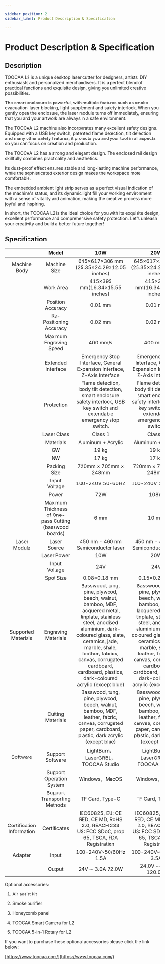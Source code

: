 ```yaml
---

sidebar_position: 2
sidebar_label: Product Description & Specification

---
```

# Product Description & Specification
## Description
TOOCAA L2 is a unique desktop laser cutter for designers, artists, DIY enthusiasts and personalized merchandisers. It is a perfect blend of practical functions and exquisite design, giving you unlimited creative possibilities.

The smart enclosure is powerful, with multiple features such as smoke evacuation, laser blocking, light supplement and safety interlock. When you gently open the enclosure, the laser module turns off immediately, ensuring that you and your artwork are always in a safe environment.

The TOOCAA L2 machine also incorporates many excellent safety designs. Equipped with a USB key switch, patented flame detection, tilt detection and many other safety features, it protects you and your tool in all aspects so you can focus on creation and production.

The TOOCAA L2 has a strong and elegant design. The enclosed rail design skillfully combines practicality and aesthetics. 

Its dust-proof effect ensures stable and long-lasting machine performance, while the sophisticated exterior design makes the workspace more comfortable.

The embedded ambient light strip serves as a perfect visual indication of the machine's status, and its dynamic light fill your working environment with a sense of vitality and animation, making the creative process more joyful and inspiring.

In short, the TOOCAA L2 is the ideal choice for you with its exquisite design, excellent performance and comprehensive safety protection. Let's unleash your creativity and build a better future together!

## Specification
|  | Model | 10W | 20W |
| :---: | :---: | :---: | :---: |
| Machine Body | Machine Size | 645×617×306 mm<br/>(25.35×24.29×12.05 inches) | 645×617×306 mm<br/>(25.35×24.29×12.05 inches) |
| | Work Area | 415×395 mm(16.34×15.55 inches) | 415×395 mm(16.34×15.55 inches) |
| | Position Accuracy  | 0.01 mm | 0.01 mm |
| | Re-Positioning Accuracy | 0.02 mm | 0.02 mm |
| | Maximum Engraving Speed | 400 mm/s | 400 mm/s |
| | Extended Interface | Emergency Stop Interface, General Expansion Interface, Z-Axis Interface | Emergency Stop Interface, General Expansion Interface, Z-Axis Interface |
| | Protection | Flame detection, body tilt detection, smart enclosure safety interlock, USB key switch and extendable emergency stop switch. | Flame detection, body tilt detection, smart enclosure safety interlock, USB key switch and extendable emergency stop switch. |
| | Laser Class | Class 1 | Class 1 |
| | Materials | Aluminum + Acrylic | Aluminum + Acrylic |
| | GW | 19 kg | 19 kg |
| | NW | 17 kg | 17 kg |
| | Packing Size | 720mm × 705mm × 248mm | 720mm × 705mm × 248mm |
| | Input Voltage | 100-240V 50-60HZ | 100-240V 50-60HZ |
| | Power | 72W | 108W |
| | Maximum Thickness of One-pass Cutting (basswood boards) | 6 mm | 10 mm |
| Laser Module | Laser Source | 450 nm - 460 nm Semiconductor laser | 450 nm - 460 nm Semiconductor laser |
| | Laser Power | 10W | 20W |
| | Input Voltage | 24V | 24V |
| | Spot Size | 0.08×0.18 mm | 0.15×0.27 mm |
| Supported Materials | Engraving Materials | Basswood, tung, pine, plywood, beech, walnut, bamboo, MDF, lacquered metal, tinplate, stainless steel, anodised aluminium, dark-coloured glass, slate, ceramics, jade, marble, shale, leather, fabrics, canvas, corrugated cardboard, cardboard, plastics, dark-coloured acrylic (except blue) | Basswood, tung, pine, plywood, beech, walnut, bamboo, MDF, lacquered metal, tinplate, stainless steel, anodised aluminium, dark-coloured glass, slate, ceramics, jade, marble, shale, leather, fabrics, canvas, corrugated cardboard, cardboard, plastics, dark-coloured acrylic (except blue) |
|  | Cutting Materials | Basswood, tung, pine, plywood, beech, walnut, bamboo, MDF, leather, fabric, canvas, corrugated paper, cardboard, plastic, dark acrylic (except blue)  | Basswood, tung, pine, plywood, beech, walnut, bamboo, MDF, leather, fabric, canvas, corrugated paper, cardboard, plastic, dark acrylic (except blue) |
| Software  | Support Software | LightBurn，LaserGRBL，TOOCAA Studio | LightBurn，LaserGRBL，TOOCAA Studio |
| | Support Operation System  | Windows，MacOS | Windows，MacO |
| | Support Transporting Methods | TF Card, Type-C | TF Card, Type-C |
| Certification Information | Certificates | IEC60825, EU: CE RED, CE MD, RoHS 2.0, REACH 233<br/>US: FCC SDoC, prop 65, TSCA, FDA Registration | IEC60825, EU: CE RED, CE MD, RoHS 2.0, REACH 233<br/>US: FCC SDoC, prop 65, TSCA, FDA Registratio |
| Adapter | Input | 100-240V~50/60Hz 1.5A | 100-240V~50/60Hz 3.5A |
| | Output | 24V ⎓ 3.0A 72.0W | 24.0V ⎓ 5.0A 120.0W |


Optional accessories:

1. Air assist kit

2. Smoke purifier

3. Honeycomb panel

4. TOOCAA Smart Camera for L2

5. TOOCAA 5-in-1 Rotary for L2

If you want to purchase these optional accessories please click the link below:

[https://www.toocaa.com/](https://www.toocaa.com/)
